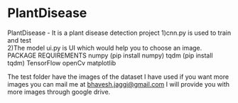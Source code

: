 # PlantDisease
 PlantDisease - It is a plant disease detection project 1)cnn.py is used to train and test  
 2)The model ui.py is UI which would help you to choose an image.
 PACKAGE REQUIREMENTS   numpy (pip install numpy)   tqdm (pip install tqdm)   TensorFlow   openCv   matplotlib

The test folder have the images of the dataset I have used if you want more images you can mail me at bhavesh.jaggi@gmail.com 
I will provide you with more images through google drive.
